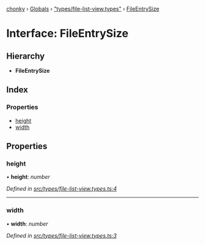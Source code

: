 [chonky](../README.md) › [Globals](../globals.md) › ["types/file-list-view.types"](../modules/_types_file_list_view_types_.md) › [FileEntrySize](_types_file_list_view_types_.fileentrysize.md)

# Interface: FileEntrySize

## Hierarchy

* **FileEntrySize**

## Index

### Properties

* [height](_types_file_list_view_types_.fileentrysize.md#height)
* [width](_types_file_list_view_types_.fileentrysize.md#width)

## Properties

###  height

• **height**: *number*

*Defined in [src/types/file-list-view.types.ts:4](https://github.com/TimboKZ/Chonky/blob/bceb265/src/types/file-list-view.types.ts#L4)*

___

###  width

• **width**: *number*

*Defined in [src/types/file-list-view.types.ts:3](https://github.com/TimboKZ/Chonky/blob/bceb265/src/types/file-list-view.types.ts#L3)*
